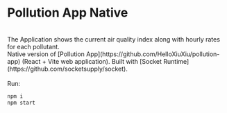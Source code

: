 # Pollution App Native
<br>
The Application shows the current air quality index along with hourly rates for each pollutant.
<br>
Native version of [Pollution App](https://github.com/HelloXiuXiu/pollution-app) (React + Vite web application). Built with [Socket Runtime](https://github.com/socketsupply/socket).
<br>
<br>
Run: 
<br>

```sh
npm i
npm start
```
